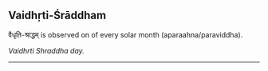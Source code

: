 ## Vaidhṛti-Śrāddham
वैधृति-श्राद्धम् is observed on  of every solar month (aparaahna/paraviddha).

_Vaidhrti Shraddha day._

---
